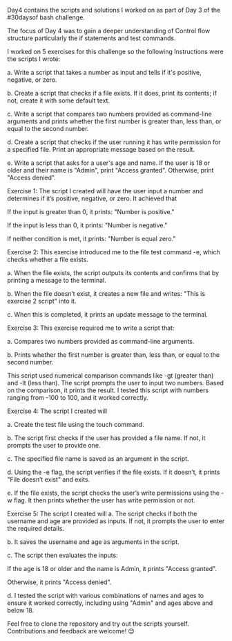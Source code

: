Day4 contains the scripts and solutions I worked on as part of Day 3 of the #30daysof bash challenge.

The focus of Day 4 was to gain a deeper understanding of Control flow structure particularly the if statements and test commands. 

I worked on 5 exercises for this challenge so the following Instructions were the scripts I wrote:

a. Write a script that takes a number as input and tells if it's positive, negative, or zero.

b. Create a script that checks if a file exists. If it does, print its contents; if not, create it with some default text.

c. Write a script that compares two numbers provided as command-line arguments and prints whether the first number is greater than, less than, or equal to the second number.

d. Create a script that checks if the user running it has write permission for a specified file. Print an appropriate message based on the result.

e. Write a script that asks for a user's age and name. If the user is 18 or older and their name is "Admin", print "Access granted". Otherwise, print "Access denied".


Exercise 1: The script I created will have the user input a number and determines if it’s positive, negative, or zero. It achieved that 

If the input is greater than 0, it prints: "Number is positive."

If the input is less than 0, it prints: "Number is negative."

If neither condition is met, it prints: "Number is equal zero."


Exercise 2: This exercise introduced me to the file test command -e, which checks whether a file exists.

a. When the file exists, the script outputs its contents and confirms that by printing a message to the terminal.

b. When the file doesn’t exist, it creates a new file and writes: "This is exercise 2 script" into it.

c. When this is completed, it prints an update message to the terminal.

Exercise 3:
This exercise required me to write a script that:

a. Compares two numbers provided as command-line arguments.

b. Prints whether the first number is greater than, less than, or equal to the second number.

This script used numerical comparison commands like -gt (greater than) and -lt (less than).
 The script prompts the user to input two numbers. Based on the comparison, it prints the result. I tested this script with numbers ranging from -100 to 100, and it worked correctly.

Exercise 4: The script I created will

a. Create the test file using the touch command.

b. The script first checks if the user has provided a file name. If not, it prompts the user to provide one.

c. The specified file name is saved as an argument in the script.

d. Using the -e flag, the script verifies if the file exists. If it doesn’t, it prints "File doesn’t exist" and exits.

e. If the file exists, the script checks the user’s write permissions using the -w flag. It then prints whether the user has write permission or not.


Exercise 5: The script I created will
a. The script checks if both the username and age are provided as inputs. If not, it prompts the user to enter the required details.

b. It saves the username and age as arguments in the script.

c. The script then evaluates the inputs:

If the age is 18 or older and the name is Admin, it prints "Access granted".

Otherwise, it prints "Access denied".

d. I tested the script with various combinations of names and ages to ensure it worked correctly, including using "Admin" and ages above and below 18.

Feel free to clone the repository and try out the scripts yourself. Contributions and feedback are welcome! 😊
